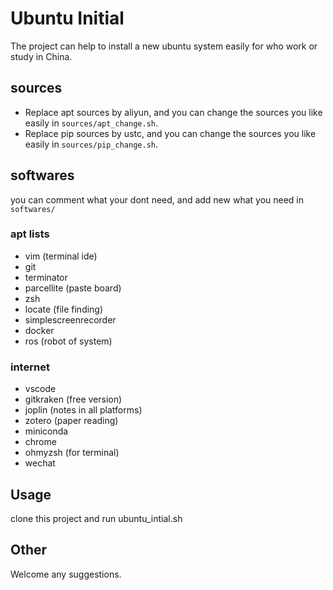 # Ubuntu Initial

The project can help to install a new ubuntu system easily for who work or study in China.

## sources
* Replace apt sources by aliyun, and you can change the sources you like easily in `sources/apt_change.sh`.
* Replace pip sources by ustc, and you can change the sources you like easily in `sources/pip_change.sh`.

## softwares
you can comment what your dont need, and add new what you need in `softwares/`
### apt lists
* vim (terminal ide)
* git
* terminator
* parcellite (paste board)
* zsh
* locate (file finding)
* simplescreenrecorder
* docker
* ros (robot of system)

### internet
* vscode
* gitkraken (free version)
* joplin (notes in all platforms)
* zotero (paper reading)
* miniconda
* chrome
* ohmyzsh (for terminal)
* wechat

## Usage
clone this project and run ubuntu_intial.sh

## Other
Welcome any suggestions.
